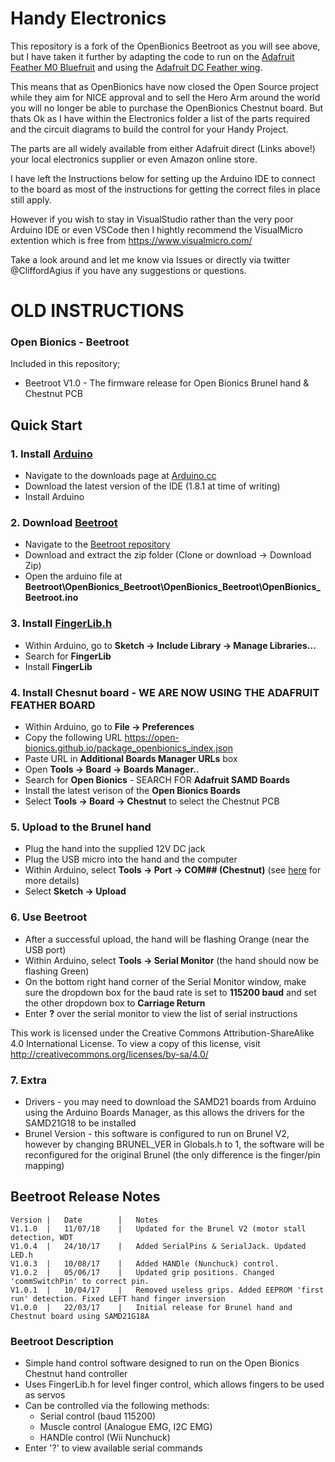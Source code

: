 # Handy Electronics

This repository is a fork of the OpenBionics Beetroot as you will see above, but I have taken it further by adapting the code to run on the [Adafruit Feather M0 Bluefruit](https://learn.adafruit.com/adafruit-feather-m0-bluefruit-le/overview) and using the [Adafruit DC Feather wing](https://learn.adafruit.com/adafruit-stepper-dc-motor-featherwing).

This means that as OpenBionics have now closed the Open Source project while they aim for NICE approval and to sell the Hero Arm around the world you will no longer be able to purchase the OpenBionics Chestnut board.  But thats Ok as I have within the Electronics folder a list of the parts required and the circuit diagrams to build the control for your Handy Project.

The parts are all widely available from either Adafruit direct (Links above!) your local electronics supplier or even Amazon online store.

I have left the Instructions below for setting up the Arduino IDE to connect to the board as most of the instructions for getting the correct files in place still apply.

However if you wish to stay in VisualStudio rather than the very poor Arduino IDE or even VSCode then I hightly recommend the VisualMicro extention which is free from https://www.visualmicro.com/

Take a look around and let me know via Issues or directly via twitter @CliffordAgius if you have any suggestions or questions.



# OLD INSTRUCTIONS

### Open Bionics - Beetroot 

Included in this repository;

- Beetroot V1.0 - The firmware release for Open Bionics Brunel hand & Chestnut PCB 

## Quick Start
### 1. Install [Arduino](https://www.arduino.cc)
* Navigate to the downloads page at [Arduino.cc](https://www.arduino.cc/en/Main/Software)
* Download the latest version of the IDE (1.8.1 at time of writing)
* Install Arduino
### 2. Download [Beetroot](https://github.com/Open-Bionics/Beetroot) 
* Navigate to the [Beetroot repository](https://github.com/Open-Bionics/Beetroot) 
* Download and extract the zip folder (Clone or download -> Download Zip)
* Open the arduino file at **Beetroot\OpenBionics_Beetroot\OpenBionics_Beetroot\OpenBionics_Beetroot.ino**
### 3. Install [FingerLib.h](https://github.com/Open-Bionics/FingerLib)
* Within Arduino, go to **Sketch -> Include Library -> Manage Libraries...**
* Search for **FingerLib**
* Install **FingerLib**
### 4. Install Chesnut board - WE ARE NOW USING THE ADAFRUIT FEATHER BOARD
* Within Arduino, go to **File -> Preferences**
* Copy the following URL https://open-bionics.github.io/package_openbionics_index.json
* Paste URL in **Additional Boards Manager URLs** box
* Open **Tools -> Board -> Boards Manager..**
* Search for **Open Bionics** - SEARCH FOR **Adafruit SAMD Boards**
* Install the latest verison of the **Open Bionics Boards**
* Select **Tools -> Board -> Chestnut** to select the Chestnut PCB 
### 5. Upload to the Brunel hand
* Plug the hand into the supplied 12V DC jack
* Plug the USB micro into the hand and the computer
* Within Arduino, select **Tools -> Port -> COM## (Chestnut)** (see [here](https://www.arduino.cc/en/guide/troubleshooting#toc16) for more details)
* Select **Sketch -> Upload**
### 6. Use Beetroot
* After a successful upload, the hand will be flashing Orange (near the USB port)
* Within Arduino, select **Tools -> Serial Monitor** (the hand should now be flashing Green)
* On the bottom right hand corner of the Serial Monitor window, make sure the dropdown box for the baud rate is set to **115200 baud** and set the other dropdown box to **Carriage Return**
* Enter **?** over the serial monitor to view the list of serial instructions

This work is licensed under the Creative Commons Attribution-ShareAlike 4.0 International License.
To view a copy of this license, visit http://creativecommons.org/licenses/by-sa/4.0/

### 7. Extra
* Drivers - you may need to download the SAMD21 boards from Arduino using the Arduino Boards Manager, as this allows the drivers for the SAMD21G18 to be installed
* Brunel Version - this software is configured to run on Brunel V2, however by changing BRUNEL_VER in Globals.h to 1, the software will be reconfigured for the original Brunel (the only difference is the finger/pin mapping) 


## Beetroot Release Notes

	Version	|	Date		|	Notes
	V1.1.0	|	11/07/18	|	Updated for the Brunel V2 (motor stall detection, WDT
	V1.0.4	|	24/10/17	|	Added SerialPins & SerialJack. Updated LED.h 
	V1.0.3	|	10/08/17	|	Added HANDle (Nunchuck) control.
	V1.0.2	|	05/06/17	|	Updated grip positions. Changed 'commSwitchPin' to correct pin.
	V1.0.1	|	10/04/17	|	Removed useless grips. Added EEPROM 'first run' detection. Fixed LEFT hand finger inversion
	V1.0.0	|	22/03/17	|	Initial release for Brunel hand and Chestnut board using SAMD21G18A
		
	



### Beetroot Description

* Simple hand control software designed to run on the Open Bionics Chestnut hand controller
* Uses FingerLib.h for level finger control, which allows fingers to be used as servos
* Can be controlled via the following methods:
	* Serial control (baud 115200)
	* Muscle control (Analogue EMG, I2C EMG)
	* HANDle control (Wii Nunchuck)
* Enter '?' to view available serial commands

		
